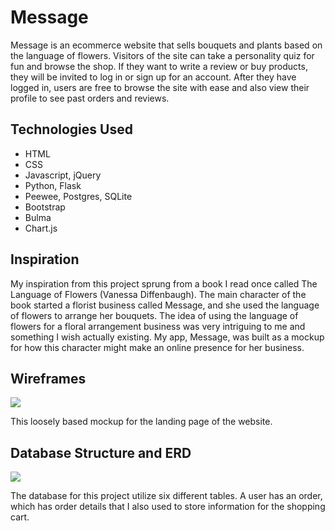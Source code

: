 # Message
Message is an ecommerce website that sells bouquets and plants based on the language of flowers. Visitors of the site can take a personality quiz for fun and browse the shop. If they want to write a review or buy products, they will be invited to log in or sign up for an account. After they have logged in, users are free to browse the site with ease and also view their profile to see past orders and reviews.

## Technologies Used
- HTML
- CSS
- Javascript, jQuery
- Python, Flask
- Peewee, Postgres, SQLite
- Bootstrap
- Bulma
- Chart.js

## Inspiration
My inspiration from this project sprung from a book I read once called The Language of Flowers (Vanessa Diffenbaugh). The main character of the book started a florist business called Message, and she used the language of flowers to arrange her bouquets. The idea of using the language of flowers for a floral arrangement business was very intriguing to me and something I wish actually existing. My app, Message, was built as a mockup for how this character might make an online presence for her business.

## Wireframes
![](https://trello-attachments.s3.amazonaws.com/5c9e4637f5576c5cf941a49b/5caedbdd6fe8fd34cf61b1f4/dde3a2ca8245d21fcdd57a1932b7ce57/index.jpg)

This loosely based mockup for the landing page of the website.

## Database Structure and ERD

![](https://trello-attachments.s3.amazonaws.com/5c9e4637f5576c5cf941a49b/5c9e5af7bb914116866458cf/5b29ec943faebe19fb9c4c279d86e51e/IMG_5480.jpg)

The database for this project utilize six different tables. A user has an order, which has order details that I also used to store information for the shopping cart. 
